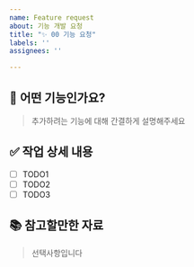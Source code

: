 ```yaml
---
name: Feature request
about: 기능 개발 요청
title: "✨ 00 기능 요청"
labels: ''
assignees: ''

---
```


## 📝 어떤 기능인가요?
> 추가하려는 기능에 대해 간결하게 설명해주세요

## ✅ 작업 상세 내용
- [ ] TODO1
- [ ] TODO2
- [ ] TODO3

## 📚 참고할만한 자료
> 선택사항입니다
